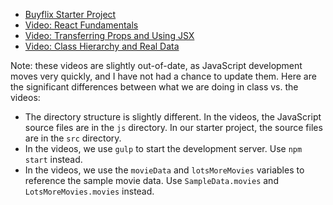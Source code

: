 - [Buyflix Starter Project](https://github.com/kiei924-fall16/buyflix-react)
- [Video: React Fundamentals](https://www.dropbox.com/s/8wzbjtv8tkszu0o/1%20-%20React%20Fundamentals.mp4?dl=0)
- [Video: Transferring Props and Using JSX](https://www.dropbox.com/s/hj6ihhnjyx4t3lo/2%20-%20Transferring%20Props%20and%20Using%20JSX.mp4?dl=0)
- [Video: Class Hierarchy and Real Data](https://www.dropbox.com/s/j79lu02bz6nkyi9/3%20-%20Class%20Hierarchy%20and%20Real%20Data.mp4?dl=0)

Note: these videos are slightly out-of-date, as JavaScript development moves very quickly, and I have not had a chance to update them. Here are the significant differences between what we are doing in class vs. the videos:

- The directory structure is slightly different. In the videos, the JavaScript source files are in the `js` directory. In our starter project, the source files are in the `src` directory.
- In the videos, we use `gulp` to start the development server. Use `npm start` instead.
- In the videos, we use the `movieData` and `lotsMoreMovies` variables to reference the sample movie data. Use `SampleData.movies` and `LotsMoreMovies.movies` instead.